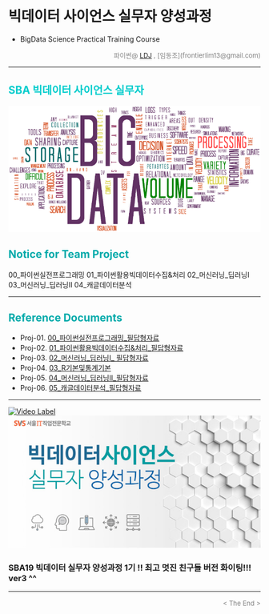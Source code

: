 
# 빅데이터 사이언스 실무자 양성과정
* BigData Science Practical Training Course

<div align='right'>
    <font size=2 color='gray'>파이썬@ <font color='blue'>
       <a href='https://www.facebook.com/dongjo.lim.7'>LDJ</a>
    </font>, [임동조](frontierlim13@gmail.com)</font></div>
<hr>

<h2><font color="#00CCCC"><b>SBA 빅데이터 사이언스 실무자</b></font></h2>

<img src="./images/BigData_Project.png">

## <font color='#00AAAA'>Notice for Team Project</font>

00_파이썬실전프로그래밍
01_파이썬활용빅데이터수집&처리
02_머신러닝_딥러닝I
03_머신러닝_딥러닝II
04_캐글데이터분석
<hr>

## <font color='#00AAAA'>Reference Documents</font>

- Proj-01. [00_파이썬실전프로그래밍_필답형자료 ][proj-01]
- Proj-02. [01_파이썬활용빅데이터수집&처리_필답형자료  ][proj-02]
- Proj-03. [02_머신러닝_딥러닝I_ 필답형자료  ][proj-03]
- Proj-04. [03_R기본및통계기본  ][proj-04]
- Proj-05. [04_머신러닝_딥러닝II_필답형자료  ][proj-05]
- Proj-06. [05_캐글데이터분석_필답형자료  ][proj-05]

[proj-01]:  ./docu/Python_Basic_v10_0926_Problem.pdf       "Go proj-01"
[proj-02]:  ./docu/Python_WebGetData_v10_1014.pdf "Go proj-02"
[proj-03]:  ./docu/MLDLI_Problem_v10_1014.pdf "Go proj-03"
[proj-04]:  ./docu/..    "Go proj-04"
[proj-05]:  ./docu/MLDLII_Problem_v10_1008.pdf    "Go proj-05"

<hr>

[![Video Label](images/sba19_memorys.jpg)](https://youtu.be/ts2FFGpPqpA) 
[![Video Label](images/sba_seoulIt01.png)](https://youtu.be/ts2FFGpPqpA)

### SBA19 빅데이터 실무자 양성과정 1기 !!  최고 멋진 친구들 버전 화이팅!!! ver3 ^^

<hr>

<div align='right'><font size=2 color='gray'> &lt; The End &gt; </font></div>
